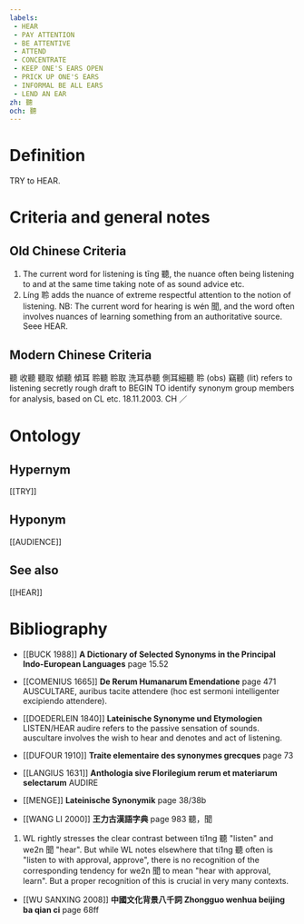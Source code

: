 ```yaml
---
labels: 
 - HEAR
 - PAY ATTENTION
 - BE ATTENTIVE
 - ATTEND
 - CONCENTRATE
 - KEEP ONE'S EARS OPEN
 - PRICK UP ONE'S EARS
 - INFORMAL BE ALL EARS
 - LEND AN EAR
zh: 聽
och: 聽
---
```


# Definition
TRY to HEAR.
# Criteria and general notes
## Old Chinese Criteria
1. The current word for listening is tīng 聽, the nuance often being listening to and at the same time taking note of as sound advice etc.
2. Líng 聆 adds the nuance of extreme respectful attention to the notion of listening.
NB: The current word for hearing is wén 聞, and the word often involves nuances of learning something from an authoritative source. Seee HEAR.
## Modern Chinese Criteria
聽
收聽
聽取
傾聽
傾耳
聆聽
聆取
洗耳恭聽
側耳細聽
聆 (obs)
竊聽 (lit) refers to listening secretly
rough draft to BEGIN TO identify synonym group members for analysis, based on CL etc. 18.11.2003. CH ／
# Ontology

## Hypernym
[[TRY]]
## Hyponym
[[AUDIENCE]]
## See also
[[HEAR]]
# Bibliography
- [[BUCK 1988]]
**A Dictionary of Selected Synonyms in the Principal Indo-European Languages** page 15.52

- [[COMENIUS 1665]]
**De Rerum Humanarum Emendatione** page 471
AUSCULTARE, auribus tacite attendere (hoc est sermoni intelligenter excipiendo attendere).
- [[DOEDERLEIN 1840]]
**Lateinische Synonyme und Etymologien** 
LISTEN/HEAR
audire refers to the passive sensation of sounds.
auscultare involves the wish to hear and denotes and act of listening.
- [[DUFOUR 1910]]
**Traite elementaire des synonymes grecques** page 73

- [[LANGIUS 1631]]
**Anthologia sive Florilegium rerum et materiarum selectarum** 
AUDIRE
- [[MENGE]]
**Lateinische Synonymik** page 38/38b

- [[WANG LI 2000]]
**王力古漢語字典** page 983
聽，聞
1. WL rightly stresses the clear contrast between ti1ng 聽 "listen" and we2n 聞 "hear". But while WL notes elsewhere that ti1ng 聽 often is "listen to with approval, approve", there is no recognition of the corresponding tendency for we2n 聞 to mean "hear with approval, learn".  But a proper recognition of this is crucial in very many contexts.
- [[WU SANXING 2008]]
**中國文化背景八千詞 Zhongguo wenhua beijing ba qian ci** page 68ff
